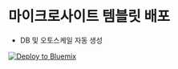 # 마이크로사이트 템블릿 배포
- DB 및 오토스케일 자동 생성

<a href="https://bluemix.net/deploy?repository=https://github.com/k2hwang/microsite-template.git&branch=develop"><img src="https://bluemix.net/deploy/button.png" alt="Deploy to Bluemix"></a>